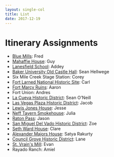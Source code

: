 ```yaml
---
layout: single-col
title: List
date: 2017-12-19
---
```


# Itinerary Assignments

- [Blue Mills](sites/blue-mills): Fred
- [Mahaffie House](sites/mahaffie-house): Guy
- [Lanesfield School](sites/lanesfield-school): Addey
- [Baker University Old Castle Hall](sites/baker-university-old-castle-building): Sean Hellwege
- Six Mile Creek Stage Station: Corey
- [Fort Larned National Historic Site](sites/Fort-larned): Carl
- [Fort Marcy Ruins](sites/fort-marcy): Aaron
- Fort Union: Andres
- [La Cueva Historic District](sites/la-cueva-historic-district): Sean O'Neill
- [Las Vegas Plaza Historic District](sites/las-vegas-plaza-historic-district): Jacob
- [Lewis Jones House](sites/lewis-jones-house): Jesse
- [Neff Tavern Smokehouse](sites/neff-tavern-smokehouse): Julia
- [Raton Pass](sites/raton-pass): Jason
- [San Miguel Del Vado Historic District](sites/san-miguel-del-vado): Zoe
- [Seth Ward House](sites/seth-ward-house): Clare
- [Alexander Majors House](sites/alexander-majors-house): Satya Rakurty
- [Council Grove Historic District](sites/council-grove-downtown-historic-district): Lane
- [St. Vrain's Mill](sites/stvrain-mill): Evan
- Rayado Ranch: Amiel
